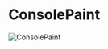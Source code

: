 # ConsolePaint
![ConsolePaint](https://user-images.githubusercontent.com/96521396/164739747-f48e46b0-51d9-4325-bbf7-4bb9a91bf1d3.png)
